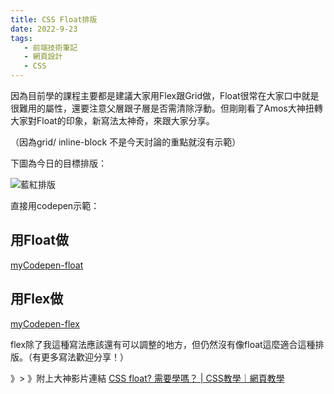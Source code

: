 ```yaml
---
title: CSS Float排版
date: 2022-9-23
tags: 
   - 前端技術筆記
   - 網頁設計
   - CSS
---
```



因為目前學的課程主要都是建議大家用Flex跟Grid做，Float很常在大家口中就是很難用的屬性，還要注意父層跟子層是否需清除浮動。但剛剛看了Amos大神扭轉大家對Float的印象，新寫法太神奇，來跟大家分享。

（因為grid/ inline-block 不是今天討論的重點就沒有示範）

下圖為今日的目標排版：

![藍紅排版](https://i.imgur.com/GKx0ztD.png)

直接用codepen示範：

## 用Float做

[myCodepen-float](https://codepen.io/yiiserpf-the-encoder/pen/GRdMEQK)

## 用Flex做

[myCodepen-flex](https://codepen.io/yiiserpf-the-encoder/pen/MWGEOYj)

flex除了我這種寫法應該還有可以調整的地方，但仍然沒有像float這麼適合這種排版。（有更多寫法歡迎分享！）



》> 》附上大神影片連結 [CSS float? 需要學嗎？ | CSS教學｜網頁教學](https://www.youtube.com/watch?v=dqosg-Poi-Y&t=3272s&ab_channel=CSScoke)